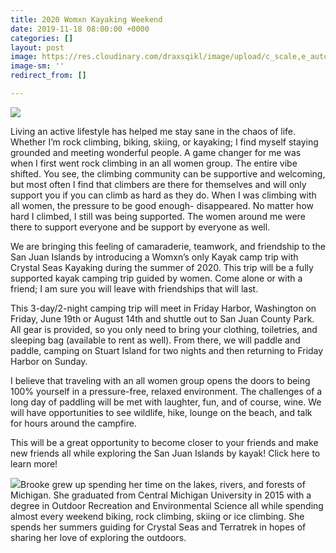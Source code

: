 ```yaml
---
title: 2020 Womxn Kayaking Weekend
date: 2019-11-18 08:00:00 +0000
categories: []
layout: post
image: https://res.cloudinary.com/draxsqikl/image/upload/c_scale,e_auto_saturation,f_auto,w_1000/v1574117774/image2_gmkjr6.jpg
image-sm: ''
redirect_from: []

---
```

![](https://res.cloudinary.com/draxsqikl/image/upload/c_scale,w_1000,f_auto/g_north,l_crystalseas-logo-small,x_0,y_22/v1574117774/image2_gmkjr6.jpg)

Living an active lifestyle has helped me stay sane in the chaos of life. Whether I’m rock climbing, biking, skiing, or kayaking; I find myself staying grounded and meeting wonderful people. A game changer for me was when I first went rock climbing in an all women group. The entire vibe shifted. You see, the climbing community can be supportive and welcoming, but most often I find that climbers are there for themselves and will only support you if you can climb as hard as they do. When I was climbing with all women, the pressure to be good enough- disappeared. No matter how hard I climbed, I still was being supported. The women around me were there to support everyone and be support by everyone as well.

We are bringing this feeling of camaraderie, teamwork, and friendship to the San Juan Islands by introducing a Womxn’s only Kayak camp trip with Crystal Seas Kayaking during the summer of 2020. This trip will be a fully supported kayak camping trip guided by women. Come alone or with a friend; I am sure you will leave with friendships that will last.

This 3-day/2-night camping trip will meet in Friday Harbor, Washington on Friday, June 19th or August 14th and shuttle out to San Juan County Park. All gear is provided, so you only need to bring your clothing, toiletries, and sleeping bag (available to rent as well). From there, we will paddle and paddle, camping on Stuart Island for two nights and then returning to Friday Harbor on Sunday.

I believe that traveling with an all women group opens the doors to being 100% yourself in a pressure-free, relaxed environment. The challenges of a long day of paddling will be met with laughter, fun, and of course, wine. We will have opportunities to see wildlife, hike, lounge on the beach, and talk for hours around the campfire.

This will be a great opportunity to become closer to your friends and make new friends all while exploring the San Juan Islands by kayak! Click here to learn more!

![](https://res.cloudinary.com/draxsqikl/image/upload/bo_0px_solid_rgb:ffffff,c_scale,f_auto,w_333,z_0/v1574117776/crystalseas-brooke-01.jpg)Brooke grew up spending her time on the lakes, rivers, and forests of Michigan. She graduated from Central Michigan University in 2015 with a degree in Outdoor Recreation and Environmental Science all while spending almost every weekend biking, rock climbing, skiing or ice climbing. She spends her summers guiding for Crystal Seas and Terratrek in hopes of sharing her love of exploring the outdoors.
